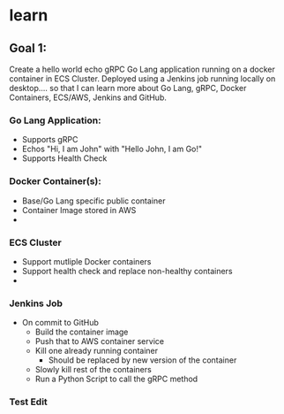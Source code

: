 # learn

## Goal 1: 
Create a hello world echo gRPC Go Lang application running on a docker container in ECS Cluster. Deployed using a Jenkins job running locally on desktop.... so that I can learn more about Go Lang, gRPC, Docker Containers, ECS/AWS, Jenkins and GitHub.

### Go Lang Application: 
- Supports gRPC
- Echos "Hi, I am John" with "Hello John, I am Go!"
- Supports Health Check

### Docker Container(s):
- Base/Go Lang specific public container
- Container Image stored in AWS
- 

### ECS Cluster
- Support mutliple Docker containers
- Support health check and replace non-healthy containers
- 

### Jenkins Job
- On commit to GitHub
    - Build the container image
    - Push that to AWS container service
    - Kill one already running container
        - Should be replaced by new version of the container
    - Slowly kill rest of the containers
    - Run a Python Script to call the gRPC method

### Test Edit 
